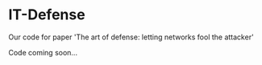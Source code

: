 # IT-Defense
Our code for paper 'The art of defense: letting networks fool the attacker'

Code coming soon...
